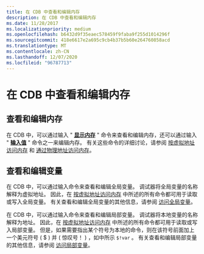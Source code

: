 ```yaml
---
title: 在 CDB 中查看和编辑内存
description: 在 CDB 中查看和编辑内存
ms.date: 11/28/2017
ms.localizationpriority: medium
ms.openlocfilehash: b6432d9f35eaec578459f9faba9f255d1014296f
ms.sourcegitcommit: 418e6617e2a695c9cb4b37b5b60e264760858acd
ms.translationtype: MT
ms.contentlocale: zh-CN
ms.lasthandoff: 12/07/2020
ms.locfileid: "96787713"
---
```

# <a name="viewing-and-editing-memory-in-cdb"></a>在 CDB 中查看和编辑内存


## <a name="span-idviewing_and_editing_memoryspanspan-idviewing_and_editing_memoryspanspan-idviewing_and_editing_memoryspanviewing-and-editing-memory"></a><span id="Viewing_and_Editing_Memory"></span><span id="viewing_and_editing_memory"></span><span id="VIEWING_AND_EDITING_MEMORY"></span>查看和编辑内存


在 CDB 中，可以通过输入 " [**显示内存**](d--da--db--dc--dd--dd--df--dp--dq--du--dw--dw--dyb--dyd--display-memor.md) " 命令来查看和编辑内存，还可以通过输入 " [**输入值**](e--ea--eb--ed--ed--ef--ep--eq--eu--ew--eza--ezu--enter-values-.md) " 命令之一来编辑内存。 有关这些命令的详细讨论，请参阅 [按虚拟地址访问内存](accessing-memory-by-virtual-address.md) 和 [通过物理地址访问内存](accessing-memory-by-physical-address.md)。

## <a name="span-idviewing_and_editing_variablesspanspan-idviewing_and_editing_variablesspanspan-idviewing_and_editing_variablesspanviewing-and-editing-variables"></a><span id="Viewing_and_Editing_Variables"></span><span id="viewing_and_editing_variables"></span><span id="VIEWING_AND_EDITING_VARIABLES"></span>查看和编辑变量


在 CDB 中，可以通过输入命令来查看和编辑全局变量。 调试器将全局变量的名称解释为虚拟地址。 因此，在 [按虚拟地址访问内存](accessing-memory-by-virtual-address.md) 中所述的所有命令都可用于读取或写入全局变量。 有关查看和编辑全局变量的其他信息，请参阅 [访问全局变量](accessing-global-variables.md)。

在 CDB 中，可以通过输入命令来查看和编辑局部变量。 调试器将本地变量的名称解释为地址。 因此，在 [按虚拟地址访问内存](accessing-memory-by-virtual-address.md) 中所述的所有命令都可用于读取或写入局部变量。 但是，如果需要指出某个符号为本地的命令，则在该符号前面加上一个美元符号 ( $ ) 并 ( 惊叹号！ ) ，如中所示 `$!var` 。 有关查看和编辑局部变量的其他信息，请参阅 [访问局部变量](accessing-local-variables.md)。

 

 





